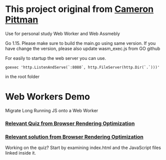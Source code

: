 # This project original from [Cameron Pittman](http://twitter.com/cwpittman)
Use for personal study Web Worker and Web Assmebly 

Go 1.15. Please make sure to build the main.go using same version.
If you have change the version, please also update wasm_exec.js from GO github

For easily to startup the web server you can use.

```shell
goexec 'http.ListenAndServe(`:8080`, http.FileServer(http.Dir(`.`)))'
```
in the root folder

# Web Workers Demo
Migrate Long Running JS onto a Web Worker

### [Relevant Quiz from Browser Rendering Optimization](https://www.udacity.com/course/viewer#!/c-ud860/l-4138168623/e-4184098558/m-4150829139)

### [Relevant solution from Browser Rendering Optimization](https://www.udacity.com/course/viewer#!/c-ud860/l-4138168623/e-4184098558/m-4146278980)

Working on the quiz? Start by examining index.html and the JavaScript files linked inside it.